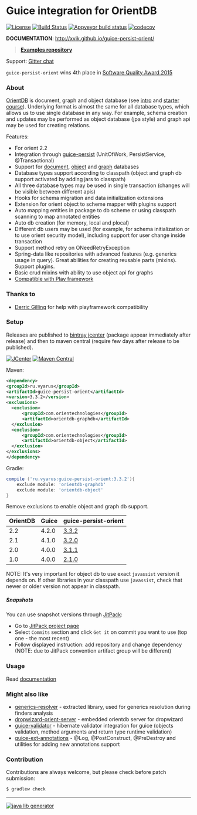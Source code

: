# Guice integration for OrientDB
[![License](https://img.shields.io/badge/license-MIT-blue.svg?style=flat)](http://www.opensource.org/licenses/MIT)
[![Build Status](https://img.shields.io/travis/xvik/guice-persist-orient.svg?style=flat&branch=master)](https://travis-ci.org/xvik/guice-persist-orient)
[![Appveyor build status](https://ci.appveyor.com/api/projects/status/github/xvik/guice-persist-orient?svg=true)](https://ci.appveyor.com/project/xvik/guice-persist-orient)
[![codecov](https://codecov.io/gh/xvik/guice-persist-orient/branch/master/graph/badge.svg)](https://codecov.io/gh/xvik/guice-persist-orient)

**DOCUMENTATION**: http://xvik.github.io/guice-persist-orient/

> **[Examples repository](https://github.com/xvik/guice-persist-orient-examples)** 

Support: [Gitter chat](https://gitter.im/xvik/guice-persist-orient)

`guice-persist-orient` wins 4th place in [Software Quality Award 2015](http://www.yegor256.com/2015/04/16/award.html)

### About

[OrientDB](http://orientdb.com/orientdb/) is document, graph and object database (see [intro](https://www.youtube.com/watch?v=o_7NCiTLVis) and [starter course](http://orientdb.com/getting-started/)).
Underlying format is almost the same for all database types, which allows us to use single database in any way. For example, schema creation and updates
may be performed as object database (jpa style) and graph api may be used for creating relations.

Features:
* For orient 2.2
* Integration through [guice-persist](https://github.com/google/guice/wiki/GuicePersist) (UnitOfWork, PersistService, @Transactional)
* Support for [document](http://orientdb.com/docs/last/Document-Database.html), [object](http://orientdb.com/docs/last/Object-Database.html) and
[graph](http://orientdb.com/docs/last/Graph-Database-Tinkerpop.html) databases
* Database types support according to classpath (object and graph db support activated by adding jars to classpath)
* All three database types may be used in single transaction (changes will be visible between different apis)
* Hooks for schema migration and data initialization extensions
* Extension for orient object to scheme mapper with plugins support
* Auto mapping entities in package to db scheme or using classpath scanning to map annotated entities
* Auto db creation (for memory, local and plocal)
* Different db users may be used (for example, for schema initialization or to use orient security model), including support for user change inside transaction
* Support method retry on ONeedRetryException
* Spring-data like repositories with advanced features (e.g. generics usage in query). Great abilities for creating reusable parts (mixins). Support plugins.
* Basic crud mixins with ability to use object api for graphs
* [Compatible with Play framework](https://github.com/xvik/guice-persist-orient-play-example)

### Thanks to

* [Derric Gilling](https://github.com/dgilling) for help with playframework compatibility

### Setup

Releases are published to [bintray jcenter](https://bintray.com/bintray/jcenter) (package appear immediately after release) 
and then to maven central (require few days after release to be published). 

[![JCenter](https://api.bintray.com/packages/vyarus/xvik/guice-persist-orient/images/download.svg)](https://bintray.com/vyarus/xvik/guice-persist-orient/_latestVersion)
[![Maven Central](https://img.shields.io/maven-central/v/ru.vyarus/guice-persist-orient.svg?style=flat)](https://maven-badges.herokuapp.com/maven-central/ru.vyarus/guice-persist-orient)

Maven:

```xml
<dependency>
<groupId>ru.vyarus</groupId>
<artifactId>guice-persist-orient</artifactId>
<version>3.3.2</version>
<exclusions>
  <exclusion>
      <groupId>com.orientechnologies</groupId>
      <artifactId>orientdb-graphdb</artifactId>
  </exclusion>
  <exclusion>
      <groupId>com.orientechnologies</groupId>
      <artifactId>orientdb-object</artifactId>
  </exclusion>
</exclusions>
</dependency>
```

Gradle:

```groovy
compile ('ru.vyarus:guice-persist-orient:3.3.2'){
    exclude module: 'orientdb-graphdb'
    exclude module: 'orientdb-object'       
}
```

Remove exclusions to enable object and graph db support.

OrientDB | Guice | guice-persist-orient
----------|---|------
2.2 | 4.2.0 | [3.3.2](http://xvik.github.io/guice-persist-orient/4.2.1)
2.1 | 4.1.0 | [3.2.0](https://github.com/xvik/guice-persist-orient/tree/orient-2.1.x)
2.0 | 4.0.0 | [3.1.1](https://github.com/xvik/guice-persist-orient/tree/orient-2.0.x)
1.0 | 4.0.0 | [2.1.0](https://github.com/xvik/guice-persist-orient/tree/orient-1.x)

NOTE: It's very important for object db to use exact `javassist` version it depends on. If other libraries in 
your classpath use `javassist`, check that newer or older version not appear in classpath.

##### Snapshots

You can use snapshot versions through [JitPack](https://jitpack.io):

* Go to [JitPack project page](https://jitpack.io/#xvik/guice-persist-orient)
* Select `Commits` section and click `Get it` on commit you want to use (top one - the most recent)
* Follow displayed instruction: add repository and change dependency (NOTE: due to JitPack convention artifact group will be different)

### Usage

Read [documentation](https://xvik.github.io/guice-persist-orient/)

### Might also like

* [generics-resolver](https://github.com/xvik/generics-resolver) - extracted library, used for generics resolution during finders analysis
* [dropwizard-orient-server](https://github.com/xvik/dropwizard-orient-server) - embedded orientdb server for dropwizard
* [guice-validator](https://github.com/xvik/guice-validator) - hibernate validator integration for guice 
(objects validation, method arguments and return type runtime validation)
* [guice-ext-annotations](https://github.com/xvik/guice-ext-annotations) - @Log, @PostConstruct, @PreDestroy and
utilities for adding new annotations support

### Contribution

Contributions are always welcome, but please check before patch submission:

```bash
$ gradlew check
```

---
[![java lib generator](http://img.shields.io/badge/Powered%20by-%20Java%20lib%20generator-green.svg?style=flat-square)](https://github.com/xvik/generator-lib-java)
